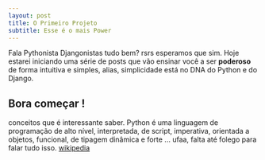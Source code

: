 ```yaml
---
layout: post
title: O Primeiro Projeto
subtitle: Esse é o mais Power
---
```


Fala Pythonista Djangonistas tudo bem? rsrs esperamos que sim.
Hoje estarei iniciando uma série de posts que vão ensinar você a ser **poderoso** de forma intuitiva e simples, alias, simplicidade está no DNA do Python e do Django.

**Bora começar !**
---
conceitos que é interessante saber.
Python é uma linguagem de programação de alto nível, interpretada, de script, imperativa, orientada a objetos, funcional, de tipagem dinâmica e forte ... ufaa, falta até folego para falar tudo isso. [wikipedia](https://pt.wikipedia.org/wiki/Python)
